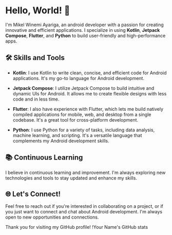 # Hello, World! 👋

I'm Mikel Winemi Ayariga, an android developer with a passion for creating innovative and efficient applications. I specialize in using **Kotlin**, **Jetpack Compose**, **Flutter**, and **Python** to build user-friendly and high-performance apps.

## 🛠 Skills and Tools

- **Kotlin**: I use Kotlin to write clean, concise, and efficient code for Android applications. It's my go-to language for Android development.

- **Jetpack Compose**: I utilize Jetpack Compose to build intuitive and dynamic UIs for Android. It allows me to create flexible designs with less code and in less time.

- **Flutter**: I also have experience with Flutter, which lets me build natively compiled applications for mobile, web, and desktop from a single codebase. It's a great tool for cross-platform development.

- **Python**: I use Python for a variety of tasks, including data analysis, machine learning, and scripting. It's a versatile language that complements my Android development skills.

## 📚 Continuous Learning

I believe in continuous learning and improvement. I'm always exploring new technologies and tools to stay updated and enhance my skills.

## 🌐 Let's Connect!

Feel free to reach out if you're interested in collaborating on a project, or if you just want to connect and chat about Android development. I'm always open to new opportunities and connections.

Thank you for visiting my GitHub profile!
!Your Name's GitHub stats
